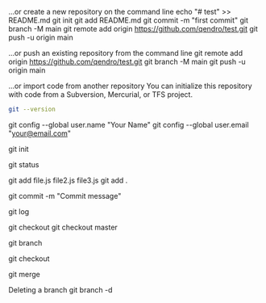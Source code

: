 …or create a new repository on the command line
echo "# test" >> README.md
git init
git add README.md
git commit -m "first commit"
git branch -M main
git remote add origin https://github.com/qendro/test.git
git push -u origin main
                
…or push an existing repository from the command line
git remote add origin https://github.com/qendro/test.git
git branch -M main
git push -u origin main


…or import code from another repository
You can initialize this repository with code from a Subversion, Mercurial, or TFS project.


```bash
git --version
```
git config --global user.name "Your Name"
git config --global user.email "your@email.com"

git init

git status

git add file.js file2.js file3.js
git add .

git commit -m "Commit message"

git log

git checkout <commit-hash>
git checkout master

git branch <new-branch-name>

git checkout <branch-name>

git merge <branch-name>

 Deleting a branch
 git branch -d <branch-name>

